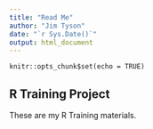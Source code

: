```yaml
---
title: "Read Me"
author: "Jim Tyson"
date: "`r Sys.Date()`"
output: html_document
---
```


```{r setup, include=FALSE}
knitr::opts_chunk$set(echo = TRUE)
```

## R Training Project

These are my R Training materials.